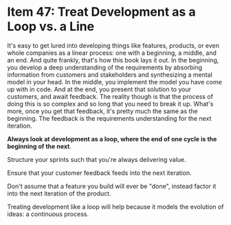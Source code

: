 # Item 47: Treat Development as a Loop vs. a Line

It's easy to get lured into developing things like features, products, or even
whole companies as a linear process: one with a beginning, a middle, and an end.
And quite frankly, that's how this book lays it out. In the beginning, you
develop a deep understanding of the requirements by absorbing information from
customers and stakeholders and synthesizing a mental model in your head. In the
middle, you implement the model you have come up with in code. And at the end,
you present that solution to your customers, and await feedback. The reality
though is that the process of doing this is so complex and so long that you need
to break it up. What's more, once you get that feedback, it's pretty much the
same as the beginning. The feedback is the requirements understanding for the
next iteration.

**Always look at development as a loop, where the end of one cycle is the
beginning of the next**.

Structure your sprints such that you're always delivering value.

Ensure that your customer feedback feeds into the next iteration.

Don't assume that a feature you build will ever be "done", instead factor it
into the next iteration of the product.

Treating development like a loop will help because it models the evolution of
ideas: a continuous process.
